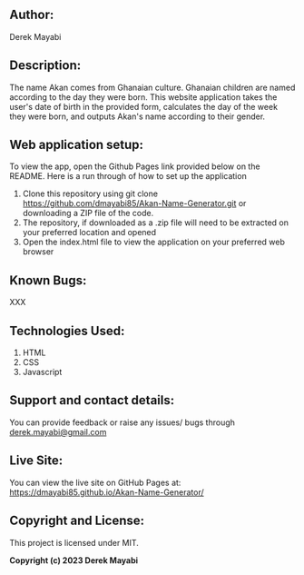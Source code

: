 ## Author:
Derek Mayabi
## Description:
The name Akan comes from Ghanaian culture. Ghanaian children are named according to the day they were born. This website application takes the user's date of birth in the provided form, calculates the day of the week they were born, and outputs Akan's name according to their gender. 
## Web application setup:
To view the app, open the Github Pages link provided below on the README. Here is a run through of how to set up the application
1.	Clone this repository using git clone https://github.com/dmayabi85/Akan-Name-Generator.git or downloading a ZIP file of the code.
2.	The repository, if downloaded as a .zip file will need to be extracted on your preferred location and opened
3.	Open the index.html file to view the application on your preferred web browser
## Known Bugs:
XXX
## Technologies Used:
1.	HTML
2.	CSS
3.	Javascript
## Support and contact details:
You can provide feedback or raise any issues/ bugs through derek.mayabi@gmail.com
## Live Site:
You can view the live site on GitHub Pages at: https://dmayabi85.github.io/Akan-Name-Generator/
## Copyright and License:
This project is licensed under MIT.

**Copyright (c) 2023 Derek Mayabi**
